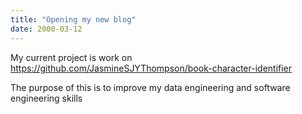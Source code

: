```yaml
---
title: "Opening my new blog"
date: 2000-03-12
---
```


My current project is work on https://github.com/JasmineSJYThompson/book-character-identifier

The purpose of this is to improve my data engineering and software engineering skills
